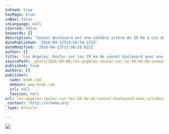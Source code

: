 ```yaml
---
inFeed: true
hasPage: true
inNav: false
inLanguage: null
starred: false
keywords: []
description: "Sunset Boulevard est une célèbre artère de 39 km à Los Angeles, en Californie, allant de Figueroa Street à Downtown Los Angeles jusqu'à la Pacific Coast Highway. Son nom officiel est West Sunset Boulevard, sauf sur la section qui traverse Beverly Hills."
datePublished: '2016-04-13T13:56:34.173Z'
dateModified: '2016-04-13T13:56:18.621Z'
author: []
title: 'Los Angeles: Rouler sur les 39 km de sunset boulevard avec une bonne playlist. '
sourcePath: _posts/2016-04-08-los-angeles-rouler-sur-le-39-km-de-sunset-boulevard-avec-un.md
published: true
authors: []
publisher:
  name: knok.com
  domain: www.knok.com
  url: null
  favicon: null
url: los-angeles-rouler-sur-les-39-km-de-sunset-boulevard-avec-u/index.html
_context: 'http://schema.org'
_type: Article

---
```

![](https://s3-us-west-2.amazonaws.com/the-grid-img/p/b76c421db08f47d7a0c10249a7c74acb95285a86.jpg)